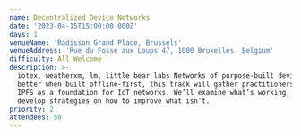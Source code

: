 ```yaml
---
name: Decentralized Device Networks
date: '2023-04-15T15:00:00.000Z'
days: 1
venueName: 'Radisson Grand Place, Brussels'
venueAddress: 'Rue du Fossé aux Loups 47, 1000 Bruxelles, Belgium'
difficulty: All Welcome
description: >-
  iotex, weatherxm, lm, little bear labs Networks of purpose-built devices are
  better when built offline-first, this track will gather practitioners using
  IPFS as a foundation for IoT networks. We’ll examine what’s working, and
  develop strategies on how to improve what isn’t.
priority: 2
attendees: 50
---
```



